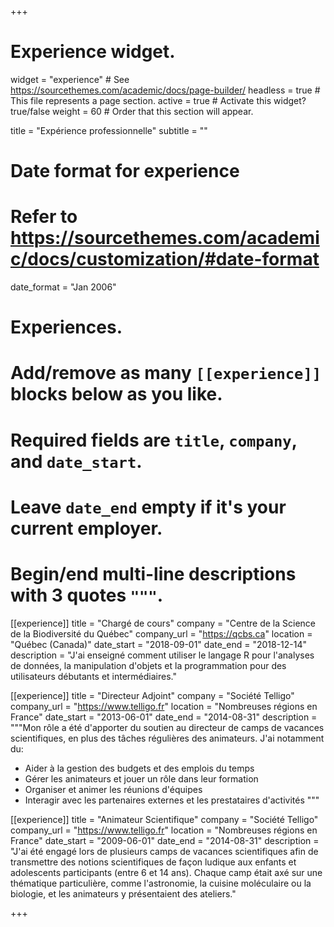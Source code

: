+++
# Experience widget.
widget = "experience"  # See https://sourcethemes.com/academic/docs/page-builder/
headless = true  # This file represents a page section.
active = true  # Activate this widget? true/false
weight = 60  # Order that this section will appear.

title = "Expérience professionnelle"
subtitle = ""

# Date format for experience
#   Refer to https://sourcethemes.com/academic/docs/customization/#date-format
date_format = "Jan 2006"

# Experiences.
#   Add/remove as many `[[experience]]` blocks below as you like.
#   Required fields are `title`, `company`, and `date_start`.
#   Leave `date_end` empty if it's your current employer.
#   Begin/end multi-line descriptions with 3 quotes `"""`.
[[experience]]
  title = "Chargé de cours"
  company = "Centre de la Science de la Biodiversité du Québec"
  company_url = "https://qcbs.ca"
  location = "Québec (Canada)"
  date_start = "2018-09-01"
  date_end = "2018-12-14"
  description = "J'ai enseigné comment utiliser le langage R pour l'analyses de données, la manipulation d'objets et la programmation pour des utilisateurs débutants et intermédiaires."

[[experience]]
  title = "Directeur Adjoint"
  company = "Société Telligo"
  company_url = "https://www.telligo.fr"
  location = "Nombreuses régions en France"
  date_start = "2013-06-01"
  date_end = "2014-08-31"
  description = """Mon rôle a été d'apporter du soutien au directeur de camps de vacances scientifiques, en plus des tâches régulières des animateurs. J'ai notamment du:

  * Aider à la gestion des budgets et des emplois du temps
  * Gérer les animateurs et jouer un rôle dans leur formation
  * Organiser et animer les réunions d'équipes
  * Interagir avec les partenaires externes et les prestataires d'activités
  """

[[experience]]
  title = "Animateur Scientifique"
  company = "Société Telligo"
  company_url = "https://www.telligo.fr"
  location = "Nombreuses régions en France"
  date_start = "2009-06-01"
  date_end = "2014-08-31"
  description = "J'ai été engagé lors de plusieurs camps de vacances scientifiques afin de transmettre des notions scientifiques de façon ludique aux enfants et adolescents participants (entre 6 et 14 ans). Chaque camp était axé sur une thématique particulière, comme l'astronomie, la cuisine moléculaire ou la biologie, et les animateurs y présentaient des ateliers."

+++
